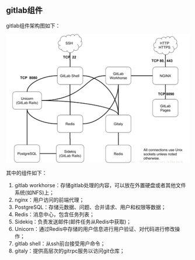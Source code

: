 ## gitlab组件

gitlab组件架构图如下：

![](statics/gitlab.png)



其中的组件如下：

1. gitlab workhorse：存储gitlab处理的内容，可以放在外置硬盘或者其他文件系统(如NFS)上；
2. nginx：用户访问的前端代理；
3. PostgreSQL：存储元数据、问题、合并请求、用户和权限等数据；
4. Redis：消息中心，包含任务列表；
5. Sidekiq：负责发送邮件(邮件任务从Redis中获取)；
6. Unicorn：通过Redis中存储的用户信息进行用户验证、对代码进行修改操作；
7. gitlab shell：从ssh前台接受用户命令；
8. gitaly：提供高层次的gitrpc服务以访问git仓库；